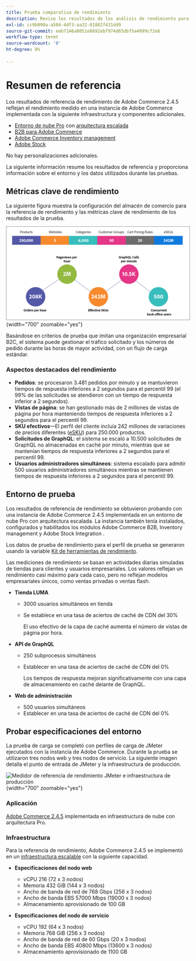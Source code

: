 ```yaml
---
title: Prueba comparativa de rendimiento
description: Revise los resultados de los análisis de rendimiento para implementaciones de Adobe Commerce alojadas en la infraestructura de nube de Adobe.
exl-id: cc9b090a-a504-4df3-aa32-81882f431dd9
source-git-commit: eeb7146a8051e8692ebf974d65db75a4999cf2e6
workflow-type: tm+mt
source-wordcount: '0'
ht-degree: 0%

---
```


# Resumen de referencia

Los resultados de referencia de rendimiento de Adobe Commerce 2.4.5 reflejan el rendimiento medido en una instancia de Adobe Commerce implementada con la siguiente infraestructura y componentes adicionales.
- [Entorno de nube Pro](https://experienceleague.adobe.com/docs/commerce-cloud-service/user-guide/architecture/pro-architecture.html) con [arquitectura escalada](https://experienceleague.adobe.com/docs/commerce-cloud-service/user-guide/architecture/scaled-architecture.html)
- [B2B para Adobe Commerce](https://experienceleague.adobe.com/docs/commerce-admin/b2b/introduction.html)
- [Adobe Commerce Inventory management](https://experienceleague.adobe.com/docs/commerce-admin/inventory/introduction.html)
- [Adobe Stock](https://experienceleague.adobe.com/docs/commerce-admin/content-design/media/adobe-stock/adobe-stock.html)

No hay personalizaciones adicionales.

La siguiente información resume los resultados de referencia y proporciona información sobre el entorno y los datos utilizados durante las pruebas.

## Métricas clave de rendimiento

La siguiente figura muestra la configuración del almacén de comercio para la referencia de rendimiento y las métricas clave de rendimiento de los resultados de la prueba.

![Medidor de referencia de rendimiento JMeter e infraestructura de producción](../../../assets/performance/images/performance-benchmark-kpis-245-cloud.png){width="700" zoomable="yes"}

Basándose en criterios de prueba que imitan una organización empresarial B2C, el sistema puede gestionar el tráfico solicitado y los números de pedido durante las horas de mayor actividad, con un flujo de carga estándar.

### Aspectos destacados del rendimiento

- **Pedidos**: se procesaron 3.481 pedidos por minuto y se mantuvieron tiempos de respuesta inferiores a 2 segundos para el percentil 99 (el 99% de las solicitudes se atendieron con un tiempo de respuesta inferior a 2 segundos).
- **Vistas de página**: se han gestionado más de 2 millones de vistas de página por hora manteniendo tiempos de respuesta inferiores a 2 segundos para el percentil 99.
- **SKU efectivos**—El perfil del cliente incluía 242 millones de variaciones de precios diferentes (<a href="https://experienceleague.adobe.com/docs/commerce-operations/implementation-playbook/best-practices/planning/product-sku-limits.html">eSKU</a>) para 250.000 productos.
- **Solicitudes de GraphQL**: el sistema se escaló a 10.500 solicitudes de GraphQL no almacenadas en caché por minuto, mientras que se mantenían tiempos de respuesta inferiores a 2 segundos para el percentil 99.
- **Usuarios administradores simultáneos**: sistema escalado para admitir 500 usuarios administradores simultáneos mientras se mantienen tiempos de respuesta inferiores a 2 segundos para el percentil 99.

## Entorno de prueba

Los resultados de referencia de rendimiento se obtuvieron probando con una instancia de Adobe Commerce 2.4.5 implementada en un entorno de nube Pro con arquitectura escalada. La instancia también tenía instalados, configurados y habilitados los módulos Adobe Commerce B2B, Inventory management y Adobe Stock Integration .

Los datos de prueba de rendimiento para el perfil de prueba se generaron usando la variable <a href="https://experienceleague.adobe.com/docs/commerce-operations/configuration-guide/cli/generate-data.html">Kit de herramientas de rendimiento</a>.

Las mediciones de rendimiento se basan en actividades diarias simuladas de tiendas para clientes y usuarios empresariales. Los valores reflejan un rendimiento casi máximo para cada caso, pero no reflejan modelos empresariales únicos, como ventas privadas o ventas flash.

- **Tienda LUMA**
   - 3000 usuarios simultáneos en tienda
   - Se establece en una tasa de aciertos de caché de CDN del 30%

      El uso efectivo de la capa de caché aumenta el número de vistas de página por hora.

- **API de GraphQL**
   - 250 subprocesos simultáneos
   - Establecer en una tasa de aciertos de caché de CDN del 0%

      Los tiempos de respuesta mejoran significativamente con una capa de almacenamiento en caché delante de GraphQL.

- **Web de administración**
   - 500 usuarios simultáneos
   - Establecer en una tasa de aciertos de caché de CDN del 0%

## Probar especificaciones del entorno

La prueba de carga se completó con perfiles de carga de JMeter ejecutados con la instancia de Adobe Commerce. Durante la prueba se utilizaron tres nodos web y tres nodos de servicio. La siguiente imagen detalla el punto de entrada de JMeter y la infraestructura de producción.

![Medidor de referencia de rendimiento JMeter e infraestructura de producción](https://git.corp.adobe.com/storage/user/43354/files/4d801e3e-96b7-4193-b94f-12571263b495){width="700" zoomable="yes"}

### Aplicación

<a href="https://experienceleague.adobe.com/docs/commerce-operations/release/notes/adobe-commerce/2-4-5.html">Adobe Commerce 2.4.5</a> implementada en infraestructura de nube con arquitectura Pro.

### Infraestructura

Para la referencia de rendimiento, Adobe Commerce 2.4.5 se implementó en un [infraestructura escalable](https://experienceleague.adobe.com/docs/commerce-cloud-service/user-guide/architecture/scaled-architecture.html) con la siguiente capacidad.

- **Especificaciones del nodo web**
   - vCPU 216 (72 x 3 nodos)
   - Memoria 432 GiB (144 x 3 nodos)
   - Ancho de banda de red de 768 Gbps (256 x 3 nodos)
   - Ancho de banda EBS 57000 Mbps (19000 x 3 nodos)
   - Almacenamiento aprovisionado de 100 GB

- **Especificaciones del nodo de servicio**
   - vCPU 192 (64 x 3 nodos)
   - Memoria 768 GiB (256 x 3 nodos)
   - Ancho de banda de red de 60 Gbps (20 x 3 nodos)
   - Ancho de banda EBS 40800 Mbps (13600 x 3 nodos)
   - Almacenamiento aprovisionado de 1100 GB
